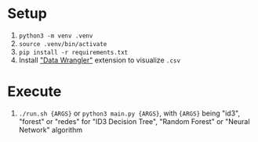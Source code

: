 # Setup

1. `python3 -m venv .venv`
2. `source .venv/bin/activate`
3. `pip install -r requirements.txt`
4. Install ["Data Wrangler"](https://code.visualstudio.com/docs/datascience/data-wrangler#_launch-data-wrangler-directly-from-a-file) extension to visualize `.csv`

# Execute
1. `./run.sh {ARGS}` or `python3 main.py {ARGS}`, with `{ARGS}` being "id3", "forest" or "redes" for "ID3 Decision Tree", "Random Forest" or "Neural Network" algorithm 